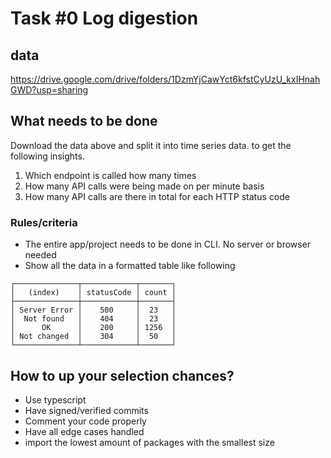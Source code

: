 # Task #0 Log digestion 

## data
https://drive.google.com/drive/folders/1DzmYjCawYct6kfstCyUzU_kxIHnahGWD?usp=sharing


## What needs to be done

Download the data above and split it into time series data. to get the following insights.

1. Which endpoint is called how many times
2. How many API calls were being made on per minute basis
3. How many API calls are there in total for each HTTP status code 


### Rules/criteria
- The entire app/project needs to be done in CLI. No server or browser needed
- Show all the data in a formatted table like following 

```
┌──────────────┬────────────┬───────┐
│   (index)    │ statusCode │ count │
├──────────────┼────────────┼───────┤
│ Server Error │    500     │  23   │
│  Not found   │    404     │  23   │
│      OK      │    200     │ 1256  │
│ Not changed  │    304     │  50   │
└──────────────┴────────────┴───────┘                    
```


## How to up your selection chances?

- Use typescript
- Have signed/verified commits
- Comment your code properly
- Have all edge cases handled
- import the lowest amount of packages with the smallest size
